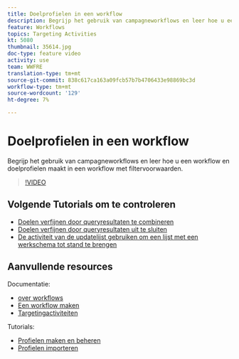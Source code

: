 ```yaml
---
title: Doelprofielen in een workflow
description: Begrijp het gebruik van campagneworkflows en leer hoe u een workflow en doelprofielen maakt in een workflow met filtervoorwaarden.
feature: Workflows
topics: Targeting Activities
kt: 5080
thumbnail: 35614.jpg
doc-type: feature video
activity: use
team: WWFRE
translation-type: tm+mt
source-git-commit: 838c617ca163a09fcb57b7b4706433e98869bc3d
workflow-type: tm+mt
source-wordcount: '129'
ht-degree: 7%

---
```



# Doelprofielen in een workflow

Begrijp het gebruik van campagneworkflows en leer hoe u een workflow en doelprofielen maakt in een workflow met filtervoorwaarden.

>[!VIDEO](https://video.tv.adobe.com/v/35614?quality=12)

## Volgende Tutorials om te controleren

* [Doelen verfijnen door queryresultaten te combineren](/help/automating-with-workflows/refining-targets-by-combining-query-results.md)
* [Doelen verfijnen door queryresultaten uit te sluiten](/help/automating-with-workflows/refining-targets-by-excluding-query-results.md)
* [De activiteit van de updatelijst gebruiken om een lijst met een werkschema tot stand te brengen](/help/automating-with-workflows/using-the-update-list-activity.md)

## Aanvullende resources

Documentatie:

* [over workflows](https://docs.adobe.com/content/help/en/campaign-classic/using/automating-with-workflows/introduction/about-workflows.html)
* [Een workflow maken](https://docs.adobe.com/content/help/en/campaign-classic-learn/tutorials/getting-started/creating-a-workflow.html)
* [Targetingactiviteiten](https://docs.adobe.com/content/help/en/campaign-classic/using/automating-with-workflows/targeting-activities/about-targeting-activities.html)

Tutorials:

* [Profielen maken en beheren](/help/profile-management/create-and-manage-profiles.md)
* [Profielen importeren](/help/data-management/importing-profiles.md)
